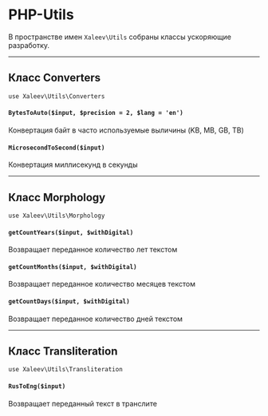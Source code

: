 # PHP-Utils
В пространстве имен `Xaleev\Utils` собраны классы ускоряющие разработку.

-------------
## Класс Converters
`use Xaleev\Utils\Converters`

#### `BytesToAuto($input, $precision = 2, $lang = 'en')`
Конвертация байт в часто используемые выличины (KB, MB, GB, TB)

#### `MicrosecondToSecond($input)`
Конвертация миллисекунд в секунды

---------------
## Класс Morphology
`use Xaleev\Utils\Morphology`

#### `getCountYears($input, $withDigital)`
Возвращает переданное количество лет текстом

#### `getCountMonths($input, $withDigital)`
Возвращает переданное количество месяцев текстом

#### `getCountDays($input, $withDigital)`
Возвращает переданное количество дней текстом

---------------
## Класс Transliteration
`use Xaleev\Utils\Transliteration`

#### `RusToEng($input)`
Возвращает переданный текст в транслите
